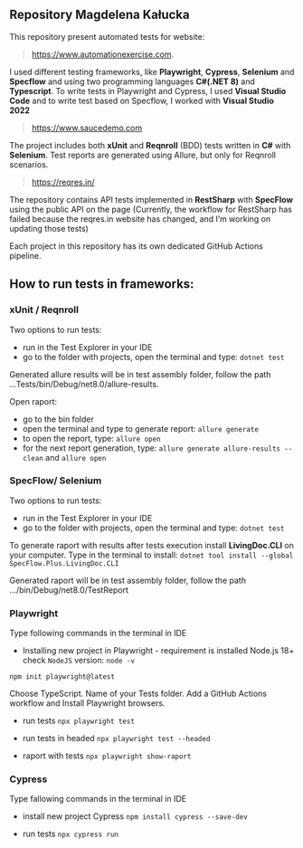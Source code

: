 ## Repository Magdelena Kałucka
This repository present automated tests for website:

> https://www.automationexercise.com. 

 I used different testing frameworks, like **Playwright**, **Cypress**, **Selenium** and **Specflow** and using two programming languages **C#(.NET 8)** and **Typescript**. To write tests in Playwright and Cypress, I used  **Visual Studio Code** and to write test based on Specflow, I worked with **Visual Studio 2022**

> https://www.saucedemo.com

The project includes both **xUnit** and **Reqnroll** (BDD) tests written in **C#** with **Selenium**.
Test reports are generated using Allure, but only for Reqnroll scenarios.

> https://reqres.in/

The repository contains API tests implemented in **RestSharp**  with **SpecFlow** using the public API on the page (Currently, the workflow for RestSharp has failed because the reqres.in website has changed, and I’m working on updating those tests)

Each project in this repository has its own dedicated GitHub Actions pipeline.

## How to run tests in frameworks:

### xUnit / Reqnroll 

Two options to run tests:
- run in the Test Explorer in your IDE
- go to the folder with projects, open the terminal and type: 
`dotnet test`  

Generated allure results will be in test assembly folder, follow the path ...Tests/bin/Debug/net8.0/allure-results. 

Open raport: 
- go to the bin folder
- open the terminal and type to generate report: `allure generate` 
- to open the report, type: `allure open`
- for the next report generation, type: `allure generate allure-results --clean` and `allure open`   

### SpecFlow/ Selenium 

Two options to run tests:
- run in the Test Explorer in your IDE
- go to the folder with projects, open the terminal and type: 
`dotnet test`  

To generate raport with results after tests execution install  **LivingDoc.CLI** on your computer. Type in the terminal to install: 
`dotnet tool install --global SpecFlow.Plus.LivingDoc.CLI`

Generated raport will be in test assembly folder, follow the path .../bin/Debug/net8.0/TestReport  

### Playwright

Type following commands in the terminal in IDE

- Installing new project in Playwright - requirement is installed Node.js 18+ 
 check `NodeJS` version: 
`node -v`

```npm init playwright@latest```

Choose TypeScript. Name of your Tests folder.  Add a GitHub Actions workflow and Install Playwright browsers.

- run tests
 ```npx playwright test```
 
- run tests in headed
```npx playwright test --headed```

- raport with tests
```npx playwright show-raport```  

### Cypress 

 Type fallowing commands in the terminal in IDE
 
- install new project Cypress
```npm install cypress --save-dev```

- run tests 
`npx cypress run`
